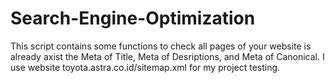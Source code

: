 # Search-Engine-Optimization

This script contains some functions to check all pages of your website is already axist the Meta of Title, Meta of Desriptions, and Meta of Canonical.
I use website toyota.astra.co.id/sitemap.xml for my project testing.

